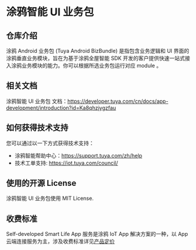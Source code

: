 # 涂鸦智能 UI 业务包

## 仓库介绍

涂鸦 Android 业务包 (Tuya Android BizBundle) 是指包含业务逻辑和 UI 界面的涂鸦垂直业务模块，旨在为基于涂鸦全屋智能 SDK 开发的客户提供快速一站式接入涂鸦业务模块的能力。你可以根据所选业务包运行对应 module 。

## 相关文档

涂鸦智能 UI 业务包 文档：https://developer.tuya.com/cn/docs/app-development/introduction?id=Ka8qhzjygzfau

## 如何获得技术支持

您可以通过以一下方式获得技术支持：

* 涂鸦智能帮助中心：https://support.tuya.com/zh/help
* 技术工单支持: https://iot.tuya.com/council/

## 使用的开源 License

涂鸦智能 UI 业务包使用 MIT License.

## 收费标准

Self-developed Smart Life App 服务是涂鸦 IoT App 解决方案的一种，以 App 云端连接服务为主，涉及收费标准详见[产品定价](https://developer.tuya.com/cn/docs/app-development/app-sdk-price?id=Kbu0tcr2cbx3o)
